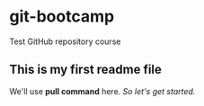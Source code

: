 # git-bootcamp
Test GitHub repository course
## This is my first readme file
We'll use **pull command** here.
*So let's get started.*
